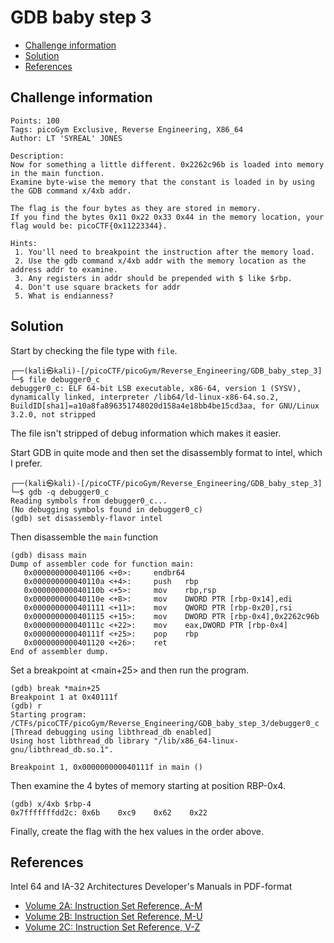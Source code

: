 # GDB baby step 3

- [Challenge information](GDB_baby_step_3.md#challenge-information)
- [Solution](GDB_baby_step_3.md#solution)
- [References](GDB_baby_step_3.md#references)

## Challenge information
```
Points: 100
Tags: picoGym Exclusive, Reverse Engineering, X86_64
Author: LT 'SYREAL' JONES

Description:
Now for something a little different. 0x2262c96b is loaded into memory in the main function. 
Examine byte-wise the memory that the constant is loaded in by using the GDB command x/4xb addr. 

The flag is the four bytes as they are stored in memory. 
If you find the bytes 0x11 0x22 0x33 0x44 in the memory location, your flag would be: picoCTF{0x11223344}.

Hints:
 1. You'll need to breakpoint the instruction after the memory load.
 2. Use the gdb command x/4xb addr with the memory location as the address addr to examine.
 3. Any registers in addr should be prepended with $ like $rbp.
 4. Don't use square brackets for addr
 5. What is endianness?
```

## Solution

Start by checking the file type with `file`.
```
┌──(kali㉿kali)-[/picoCTF/picoGym/Reverse_Engineering/GDB_baby_step_3]
└─$ file debugger0_c 
debugger0_c: ELF 64-bit LSB executable, x86-64, version 1 (SYSV), dynamically linked, interpreter /lib64/ld-linux-x86-64.so.2, BuildID[sha1]=a10a8fa896351748020d158a4e18bb4be15cd3aa, for GNU/Linux 3.2.0, not stripped
```

The file isn't stripped of debug information which makes it easier.

Start GDB in quite mode and then set the disassembly format to intel, which I prefer.
```
┌──(kali㉿kali)-[/picoCTF/picoGym/Reverse_Engineering/GDB_baby_step_3]
└─$ gdb -q debugger0_c 
Reading symbols from debugger0_c...
(No debugging symbols found in debugger0_c)
(gdb) set disassembly-flavor intel
```

Then disassemble the `main` function
```
(gdb) disass main
Dump of assembler code for function main:
   0x0000000000401106 <+0>:     endbr64 
   0x000000000040110a <+4>:     push   rbp
   0x000000000040110b <+5>:     mov    rbp,rsp
   0x000000000040110e <+8>:     mov    DWORD PTR [rbp-0x14],edi
   0x0000000000401111 <+11>:    mov    QWORD PTR [rbp-0x20],rsi
   0x0000000000401115 <+15>:    mov    DWORD PTR [rbp-0x4],0x2262c96b
   0x000000000040111c <+22>:    mov    eax,DWORD PTR [rbp-0x4]
   0x000000000040111f <+25>:    pop    rbp
   0x0000000000401120 <+26>:    ret    
End of assembler dump.
```

Set a breakpoint at <main+25> and then run the program.
```
(gdb) break *main+25
Breakpoint 1 at 0x40111f
(gdb) r
Starting program: /CTFs/picoCTF/picoGym/Reverse_Engineering/GDB_baby_step_3/debugger0_c 
[Thread debugging using libthread_db enabled]
Using host libthread_db library "/lib/x86_64-linux-gnu/libthread_db.so.1".

Breakpoint 1, 0x000000000040111f in main ()
```

Then examine the 4 bytes of memory starting at position RBP-0x4.
```
(gdb) x/4xb $rbp-4
0x7fffffffdd2c: 0x6b    0xc9    0x62    0x22
```

Finally, create the flag with the hex values in the order above.

## References

Intel 64 and IA-32 Architectures Developer's Manuals in PDF-format  
- [Volume 2A: Instruction Set Reference, A-M](https://www.intel.com/content/dam/www/public/us/en/documents/manuals/64-ia-32-architectures-software-developer-vol-2a-manual.pdf)
- [Volume 2B: Instruction Set Reference, M-U](https://www.intel.com/content/dam/www/public/us/en/documents/manuals/64-ia-32-architectures-software-developer-vol-2b-manual.pdf)
- [Volume 2C: Instruction Set Reference, V-Z](https://www.intel.com/content/dam/www/public/us/en/documents/manuals/64-ia-32-architectures-software-developer-vol-2c-manual.pdf)
